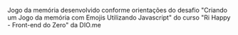 Jogo da memória desenvolvido conforme orientações do desafio "Criando um Jogo da memória com Emojis Utilizando Javascript"
do curso "Ri Happy - Front-end do Zero" da DIO.me
